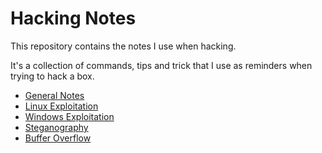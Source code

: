 # Hacking Notes

This repository contains the notes I use when hacking. 

It's a collection of commands, tips and trick that I use as reminders when trying to hack a box. 


* [General Notes](HackingNotes.md)
* [Linux Exploitation](Linux.md)
* [Windows Exploitation](Windows.md)
* [Steganography](Steganography.md)
* [Buffer Overflow](BufferOverflow.md)
